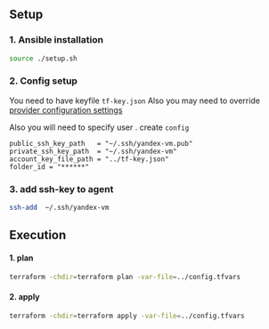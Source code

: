 ## Setup

### 1. Ansible installation


```sh
source ./setup.sh
```

### 2. Config setup

You need to have keyfile ``tf-key.json``
Also you may need to override [provider configuration settings](terraform/variables.tf)

Also you will need to specify user . create ``config``

```
public_ssh_key_path   = "~/.ssh/yandex-vm.pub"
private_ssh_key_path  = "~/.ssh/yandex-vm"
account_key_file_path = "../tf-key.json"
folder_id = "******"
```

### 3. add ssh-key to agent
```sh
ssh-add  ~/.ssh/yandex-vm
```

## Execution

#### 1. plan
```sh
terraform -chdir=terraform plan -var-file=../config.tfvars
```

#### 2. apply
```sh
terraform -chdir=terraform apply -var-file=../config.tfvars
```